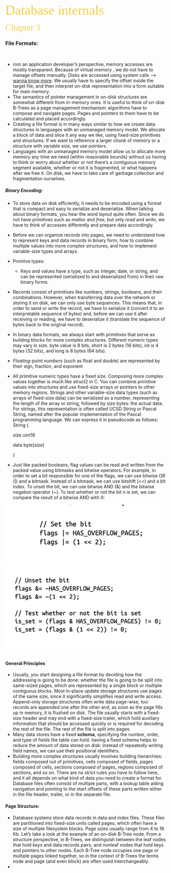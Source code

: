 
<span style="color: #f2cf4a; font-family: Babas; font-size: 3em;">Database internals</span>

<span style="color: #f2cf4a; font-family: Babas; font-size: 2em;">Chapter 3</span>

### File Formats:
&nbsp;

- rom an application developer’s perspective, memory accesses are mostly transparent. Because of virtual memory , we do not have to manage offsets manually. Disks are accessed using system calls --> [wanna know more](https://databass.dev/links/54). We usually have to specify the offset inside the target file, and then interpret on-disk representation into a form suitable for main memory.
- The semantics of pointer management in on-disk structures are somewhat different from in-memory ones. It is useful to think of on-disk B-Trees as a page management mechanism: algorithms have to compose and navigate pages. Pages and pointers to them have to be calculated and placed accordingly.
- Creating a file format is in many ways similar to how we create data structures in languages with an unmanaged memory model. We allocate a block of data and slice it any way we like, using fixed-size primitives and structures. If we want to reference a larger chunk of memory or a structure with variable size, we use pointers.
- Languages with an unmanaged memory model allow us to allocate more memory any time we need (within reasonable bounds) without us having to think or worry about whether or not there’s a contiguous memory segment available, whether or not it is fragmented, or what happens after we free it. On disk, we have to take care of garbage collection and fragmentation ourselves.
##### Binary Encoding:
- To store data on disk efficiently, it needs to be encoded using a format that is compact and easy to serialize and deserialize. When talking about binary formats, you hear the word *layout* quite often. Since we do not have primitives such as *malloc* and *free*, but only *read* and *write*, we have to think of accesses differently and prepare data accordingly.
- Before we can organize records into pages, we need to understand how to represent keys and data records in binary form, how to combine multiple values into more complex structures, and how to implement variable-size types and arrays.
- Primitve types:
    - Keys and values have a type, such as integer, date, or string, and can be represented (serialized to and deserialized from) in their raw binary forms.
- Records consist of primitives like numbers, strings, booleans, and their combinations. However, when transferring data over the network or storing it on disk, we can only use byte sequences. This means that, in order to send or write the record, we have to serialize it (convert it to an interpretable sequence of bytes) and, before we can use it after receiving or reading, we have to deserialize it (translate the sequence of bytes back to the original record).
- In binary data formats, we always start with primitives that serve as building blocks for more complex structures. Different numeric types may vary in size. byte value is 8 bits, short is 2 bytes (16 bits), int is 4 bytes (32 bits), and long is 8 bytes (64 bits).
- *Floating-point numbers* (such as float and double) are represented by their sign, fraction, and exponent
- All primitive numeric types have a fixed size. Composing more complex values together is much like struct2 in C. You can combine primitive values into structures and use fixed-size arrays or pointers to other memory regions.
Strings and other variable-size data types (such as arrays of fixed-size data) can be serialized as a number, representing the length of the array or string, followed by size bytes: the actual data. For strings, this representation is often called UCSD String or Pascal String, named after the popular implementation of the Pascal programming language. We can express it in pseudocode as follows:
String {

    size uint16

    data byte[size]

    }
- Just like packed booleans, flag values can be read and written from the packed value using bitmasks and bitwise operators. For example, in order to set a bit responsible for one of the flags, we can use bitwise OR (|) and a bitmask. Instead of a bitmask, we can use bitshift (<<) and a bit index. To unset the bit, we can use bitwise AND (&) and the bitwise negation operator (~). To test whether or not the bit n is set, we can compare the result of a bitwise AND with 0:
<img src=../images/bit1.png>
<img src=../images/bit2.png>
&nbsp;

#### General Principles
- Usually, you start designing a file format by deciding how the addressing is going to be done: whether the file is going to be split into same-sized pages, which are represented by a single block or multiple contiguous blocks. Most in-place update storage structures use pages of the same size, since it significantly simplifies read and write access. Append-only storage structures often write data page-wise, too: records are appended one after the other and, as soon as the page fills up in memory, it is flushed on disk.
The file usually starts with a fixed-size header and may end with a fixed-size trailer, which hold auxiliary information that should be accessed quickly or is required for decoding the rest of the file. The rest of the file is split into pages.
- Many data stores have a fixed **schema**, specifying the number, order, and type of fields the table can hold. having a fixed schema helps to reduce the amount of data stored on disk: instead of repeatedly writing field names, we can use their positional identifiers.
- Building more complex structures usually involves building hierarchies: fields composed out of primitives, cells composed of fields, pages composed of cells, sections composed of pages, regions composed of sections, and so on. There are no strict rules you have to follow here, and it all depends on what kind of data you need to create a format for.
Database files often consist of multiple parts, with a lookup table aiding navigation and pointing to the start offsets of these parts written either in the file header, trailer, or in the separate file.
#### Page Structure:
- Database systems store data records in data and index files. These files are partitioned into fixed-size units called pages, which often have a size of multiple filesystem blocks. Page sizes usually range from 4 to 16 Kb.
Let’s take a look at the example of an on-disk B-Tree node. From a structure perspective, in B-Trees, we distinguish between the leaf nodes that hold keys and data records pairs, and nonleaf nodes that hold keys and pointers to other nodes. Each B-Tree node occupies one page or multiple pages linked together, so in the context of B-Trees the terms node and page (and even block) are often used interchangeably.
- 